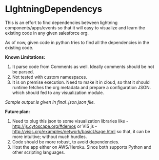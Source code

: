 # LIghtningDependencys

This is an effort to find dependencies between lightning components/apps/events so that it will easy to visualize and learn the existing code in any given salesforce org. 

As of now, given code in python tries to find all the dependencies in the existing code. 

**Known Limitations:**
1. It parse code from Comments as well. Ideally comments should be not be parsed. 
2. Not tested with custom namespaces.
3. It is on premise execution. Need to make it in cloud, so that it should runtime fetches the org metadata and prepare a configuration JSON. which should fed to any visualization module. 


_Sample output is given in final_json.json file._

>>
**Future plan:**
1. Need to plug this json to some visualization libraries like - http://js.cytoscape.org/#demos or VIS js - http://visjs.org/examples/network/basicUsage.html
so that, it can be more intuitive; without much hurdles.
2. Code should be more robust, to avoid dependencies.
3. Host the app either on AWS/Heroku. Since both supports Python and other scripting languages. 

